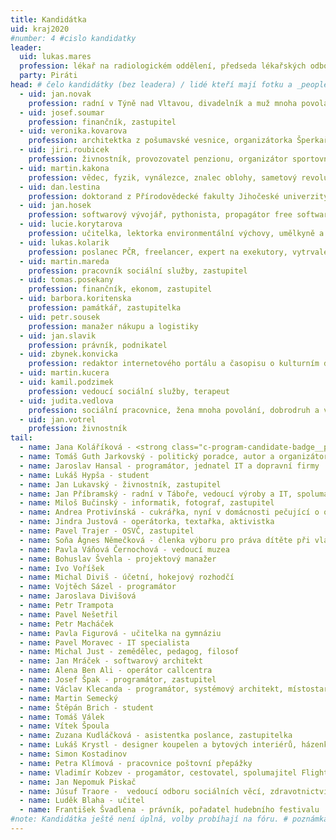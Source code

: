 ```yaml
---
title: Kandidátka
uid: kraj2020
#number: 4 #cislo kandidatky
leader:
  uid: lukas.mares
  profession: lékař na radiologickém oddělení, předseda lékařských odborů, hráč frisbee a úspěšný bojovník proti zbourání Budějovické sportovní haly
  party: Piráti
head: # čelo kandidátky (bez leadera) / lidé kteří mají fotku a _people/jmeno.md
  - uid: jan.novak
    profession: radní v Týně nad Vltavou, divadelník a muž mnoha povolání
  - uid: josef.soumar
    profession: finančník, zastupitel
  - uid: veronika.kovarova
    profession: architektka z pošumavské vesnice, organizátorka Šperkařského workshopu ve Volyni, šperkařka a propagátorka řemesel a ruční práce, bojovnice za pestrou krajinu a kvalitní veřejný prostor
  - uid: jiri.roubicek
    profession: živnostník, provozovatel penzionu, organizátor sportovních a kulturních akcí, propagátor skateboardingu
  - uid: martin.kakona
    profession: vědec, fyzik, vynálezce, znalec oblohy, sametový revolucionář a konstruktér prvních mikropočítačů
  - uid: dan.lestina
    profession: doktorand z Přírodovědecké fakulty Jihočeské univerzity, expert na motýle a jiné živočichy, bojovník za vzájemné naslouchání bez předsudků mezi zemědělci, lesníky, ochranáři přírody a vědci
  - uid: jan.hosek
    profession: softwarový vývojář, pythonista, propagátor free software, datový analytik, amatérský sinolog
  - uid: lucie.korytarova
    profession: učitelka, lektorka environmentální výchovy, umělkyně a milovnice japonských mečů
  - uid: lukas.kolarik
    profession: poslanec PČR, freelancer, expert na exekutory, vytrvalec a závodník
  - uid: martin.mareda
    profession: pracovník sociální služby, zastupitel
  - uid: tomas.posekany
    profession: finančník, ekonom, zastupitel
  - uid: barbora.koritenska
    profession: památkář, zastupitelka
  - uid: petr.sousek
    profession: manažer nákupu a logistiky
  - uid: jan.slavik
    profession: právník, podnikatel
  - uid: zbynek.konvicka
    profession: redaktor internetového portálu a časopisu o kulturním dědictví, pořadatel kulturních akcí, zastupitel
  - uid: martin.kucera
  - uid: kamil.podzimek
    profession: vedoucí sociální služby, terapeut
  - uid: judita.vedlova
    profession: sociální pracovnice, žena mnoha povolání, dobrodruh a vizionář
  - uid: jan.votrel
    profession: živnostník
tail: 
  - name: Jana Koláříková - <strong class="c-program-candidate-badge__profession">OSVČ, HR manažerka, školitelka vzdělávacích kurzů pro dospělé</strong>
  - name: Tomáš Guth Jarkovský - politický poradce, autor a organizátor rolových her, programátor, analytik
  - name: Jaroslav Hansal - programátor, jednatel IT a dopravní firmy
  - name: Lukáš Hypša - student
  - name: Jan Lukavský - živnostník, zastupitel
  - name: Jan Příbramský - radní v Táboře, vedoucí výroby a IT, spolumajitel Kulturne.com
  - name: Miloš Bučinský - informatik, fotograf, zastupitel
  - name: Andrea Protivínská - cukrářka, nyní v domácnosti pečující o osobu blízkou
  - name: Jindra Justová - operátorka, textařka, aktivistka
  - name: Pavel Trajer - OSVČ, zastupitel
  - name: Soňa Ágnes Němečková - členka výboru pro práva dítěte při vládě ČR
  - name: Pavla Váňová Černochová - vedoucí muzea
  - name: Bohuslav Švehla - projektový manažer
  - name: Ivo Voříšek
  - name: Michal Diviš - účetní, hokejový rozhodčí
  - name: Vojtěch Sázel - programátor
  - name: Jaroslava Divišová
  - name: Petr Trampota
  - name: Pavel Nešetřil
  - name: Petr Macháček
  - name: Pavla Figurová - učitelka na gymnáziu
  - name: Pavel Moravec - IT specialista
  - name: Michal Just - zemědělec, pedagog, filosof
  - name: Jan Mráček - softwarový architekt
  - name: Alena Ben Ali - operátor callcentra
  - name: Josef Špak - programátor, zastupitel 
  - name: Václav Klecanda - programátor, systémový architekt, místostarosta města Tábora
  - name: Martin Semecký
  - name: Štěpán Brich - student
  - name: Tomáš Válek
  - name: Vítek Špoula
  - name: Zuzana Kudláčková - asistentka poslance, zastupitelka 
  - name: Lukáš Krystl - designer koupelen a bytových interiérů, házenkář ve 2. lize TJ Lokomotiva České Budějovice
  - name: Simon Kostadinov
  - name: Petra Klímová - pracovnice poštovní přepážky
  - name: Vladimír Kobzev - progamátor, cestovatel, spolumajitel Flightor.com
  - name: Jan Nepomuk Piskač
  - name: Júsuf Traore -  vedoucí odboru sociálních věcí, zdravotnictví a školství městského úřadu
  - name: Luděk Blaha - učitel
  - name: František Švadlena - právník, pořadatel hudebního festivalu
#note: Kandidátka ještě není úplná, volby probíhají na fóru. # poznámka pod kanidátku
---
```

